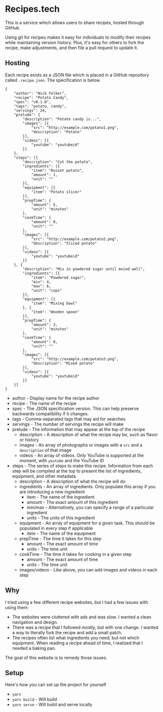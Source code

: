 # Recipes.tech

This is a service which allows users to share recipes, hosted through GitHub.

Using git for recipes makes it easy for individuals to modify their recipes while
maintaining version history. Plus, it's easy for others to fork the recipe, make adjustments,
and then file a pull request to update it.

## Hosting
Each recipe exists as a JSON file which is placed in a GitHub repository called `.recipe.json`. The specification is below.

```
{
    "author": "Nick Felker",
    "recipe": "Potato Candy",
    "spec": "v0.1.0",
    "tags": "potato, candy",
    "servings": 24,
    "prelude": {
        "description": "Potato candy is...",
        "images": [{
            "src": "http://example.com/potato1.png",
            "description": "Potato"
        }],
        "videos": [{
            "youtube": "youtubeid"
        }]
    },
    "steps": [{
        "description": "Cut the potato",
        "ingredients": [{
            "item": "Russet potato",
            "amount": 1,
            "unit": ""
        }],
        "equipment": [{
            "item": "Potato slicer"
        }],
        "prepTime": {
            "amount": 5,
            "unit": "minutes"
        },
        "cookTime": {
            "amount": 0,
            "unit": ""
        },
        "images": [{
            "src": "http://example.com/potato2.png",
            "description": "Sliced potato"
        }],
        "videos": [{
            "youtube": "youtubeid"
        }]
    }, {
        "description": "Mix in powdered sugar until mxied well",
        "ingredients": [{
            "item": "Powdered sugar",
            "min": 4,
            "max": 6,
            "unit": "cups"
        }],
        "equipment": [{
            "item": "Mixing bowl"
        }, {
            "item": "Wooden spoon"
        }],
        "prepTime": {
            "amount": 3,
            "unit": "minutes"
        },
        "cookTime": {
            "amount": 0,
            "unit": ""
        },
        "images": [{
            "src": "http://example.com/potato3.png",
            "description": "Mixed potato"
        }],
        "videos": [{
            "youtube": "youtubeid"
        }]
    }]
}
```

* author - Display name for the recipe author
* recipe - The name of the recipe
* spec - The JSON specification version. This can help preserve backwards compatibility if it changes.
* tags - Comma-separated tags that may aid for searches
* servings - The number of servings the recipe will make
* prelude - The information that may appear at the top of the recipe
    * description - A description of what the recipe may be, such as flavor or history
    * images - An array of photographs or images with a `src` and a `description` of that image
    * videos - An array of videos. Only YouTube is supported at the moment, with `youtube` and the YouTube ID
* steps - The series of steps to make this recipe. Information from each step will be compiled at the top to present the list of ingredients, equipment, and other metadata.
    * description - A description of what the recipe will do
    * ingredients - An array of ingredients. Only populate this array if you are introducing a new ingredient
        * item - The name of the ingredient
        * amount - The exact amount of this ingredient
        * min/max - Alternatively, you can specify a range of a particular ingredient
        * units - The units of this ingredient
    * equipment - An array of equipment for a given task. This should be populated in every step if applicable
        * item - The name of the equipment
    * prepTime - The time it takes for this step
        * amount - The exact amount of time
        * units - The time unit
    * cookTime - The time it takes for cooking in a given step
        * amount - The exact amount of time
        * units - The time unit
    * images/videos - Like above, you can add images and videos in each step

## Why
I tried using a few different recipe websites, but I had a few issues with using them:

* The websites were cluttered with ads and was slow. I wanted a clean navigation and design.
* There was a recipe that I followed mostly, but with one change. I wanted a way to literally fork the recipe and add a small patch.
* The recipes often list what ingredients you need, but not which equipment. When reading a recipe ahead of time, I realized that I needed a baking pan.

The goal of this website is to remedy those issues.

## Setup
Here's how you can set up the project for yourself

* `yarn`
* `yarn build` - Will build
* `yarn serve` - Will build and serve locally